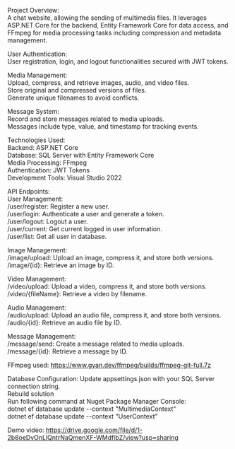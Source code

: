 Project Overview:  
A chat website, allowing the sending of multimedia files. It leverages ASP.NET Core for the backend, Entity Framework Core for data access, and FFmpeg for media processing tasks including compression and metadata management.  
  
User Authentication:  
User registration, login, and logout functionalities secured with JWT tokens.  
  
Media Management:  
Upload, compress, and retrieve images, audio, and video files.  
Store original and compressed versions of files.  
Generate unique filenames to avoid conflicts.  
  
Message System:  
Record and store messages related to media uploads.  
Messages include type, value, and timestamp for tracking events.  
  
Technologies Used:  
Backend: ASP.NET Core  
Database: SQL Server with Entity Framework Core  
Media Processing: FFmpeg  
Authentication: JWT Tokens  
Development Tools: Visual Studio 2022  
  
API Endpoints:  
  User Management:  
  /user/register: Register a new user.  
  /user/login: Authenticate a user and generate a token.  
  /user/logout: Logout a user.  
  /user/current: Get current logged in user information.  
  /user/list: Get all user in database.  
  
  Image Management:  
  /image/upload: Upload an image, compress it, and store both versions.  
  /image/{id}: Retrieve an image by ID.  
    
  Video Management:  
  /video/upload: Upload a video, compress it, and store both versions.  
  /video/{fileName}: Retrieve a video by filename.  
    
  Audio Management:  
  /audio/upload: Upload an audio file, compress it, and store both versions.  
  /audio/{id}: Retrieve an audio file by ID.  
    
  Message Management:  
  /message/send: Create a message related to media uploads.  
  /message/{id}: Retrieve a message by ID.  
  
FFmpeg used: https://www.gyan.dev/ffmpeg/builds/ffmpeg-git-full.7z  

Database Configuration:
Update appsettings.json with your SQL Server connection string.  
Rebuild solution  
Run following command at Nuget Package Manager Console:  
dotnet ef database update --context "MultimediaContext"  
dotnet ef database update --context "UserContext"  

Demo video:  https://drive.google.com/file/d/1-2b8oeDvOnLlQntrNaQmenXF-WMdfibZ/view?usp=sharing
